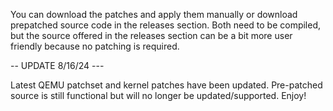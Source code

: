 You can download the patches and apply them manually or download prepatched source code in the releases section. Both need to be compiled, but the source offered in the releases section can be a bit more user friendly because no patching is required.

-- UPDATE 8/16/24 ---

Latest QEMU patchset and kernel patches have been updated. Pre-patched source is still functional but will no longer be updated/supported. Enjoy!

